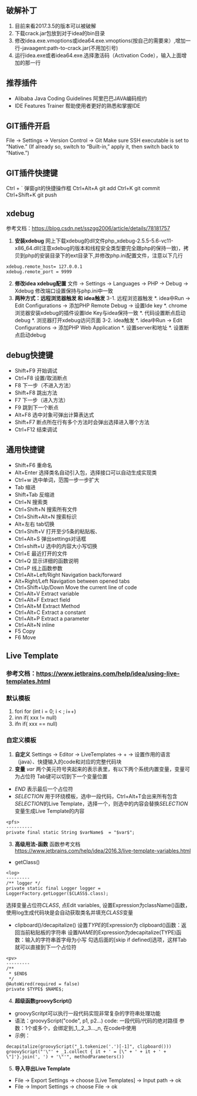 ## 破解补丁
1. 目前来看2017.3.5的版本可以被破解
2. 下载crack.jar包放到对于idea的bin目录
3. 修改idea.exe.vmoptions或idea64.exe.vmoptions(按自己的需要来）,增加一行-javaagent:path-to-crack.jar(不用加引号)
4. 运行idea.exe或者idea64.exe.选择激活码（Activation Code），输入上面增加的那一行

## **推荐插件**
* Alibaba Java Coding Guidelines 阿里巴巴JAVA编码规约
* IDE Features Trainer 帮助使用者更好的熟悉和掌握IDE

## **GIT插件开启**
File -> Settings -> Version Control -> Git
Make sure SSH executable is set to “Native.” (If already so, switch to “Built-in,” apply it, then switch back to “Native.”)

## **GIT插件快捷键**
Ctrl + `    弹窗git的快捷操作框
Ctrl+Alt+A  git add
Ctrl+K      git commit
Ctrl+Shift+K git push


## **xdebug**
参考文档：https://blog.csdn.net/sszgg2006/article/details/78181757
1. **安装xdebug**
网上下载xdebug的dll文件php_xdebug-2.5.5-5.6-vc11-x86_64.dll(注意xdebug的版本和线程安全类型要完全跟php的保持一致)，拷贝到php的安装目录下的ext目录下,并修改php.ini配置文件，注意以下几行
```
xdebug.remote_host= 127.0.0.1
xdebug.remote_port = 9999
```
2. **修改idea xdebug配置**
文件 -> Settings -> Languages -> PHP -> Debug -> Xdebug
修改端口设置保持与php.ini中一致
3. **两种方式：远程浏览器触发 和 idea触发**
3-1. 远程浏览器触发
*. idea中Run -> Edit Configurations -> 添加PHP Remote Debug -> 设置Ide key
*. chrome浏览器安装xdebug的插件设置Ide Key与idea保持一致
*. 代码设置断点启动debug
*. 浏览器打开xdebug访问页面
3-2. idea触发
*. idea中Run -> Edit Configurations -> 添加PHP Web Application
*. 设置server和地址
*. 设置断点启动debug

## **debug快捷键**
* Shift+F9  开始调试
* Ctrl+F8 设置/取消断点
* F8  下一步（不进入方法）
* Shift+F8 跳出方法
* F7  下一步（进入方法）
* F9  跳到下一个断点
* Alt+F8 选中对象可弹出计算表达式
* Shift+F7  断点所在行有多个方法时会弹出选择进入哪个方法
* Ctrl+F12 结束调试

## **通用快捷键**
* Shift+F6  重命名
* Alt+Enter 选择类名自动引入包，选择接口可以自动生成实现类
* Ctrl+w 选中单词，范围一步一步扩大
* Tab 缩进
* Shift+Tab 反缩进
* Ctrl+N 搜索类
* Ctrl+Shift+N  搜索所有文件
* Ctrl+Shift+Alt+N 搜索标识
* Alt+左右  tab切换
* Ctrl+Shift+V 打开至少5条的粘贴板、
* Ctrl+Alt+S 弹出settings对话框
* Ctrl+shift+U 选中的内容大小写切换
* Ctrl+E 最近打开的文件
* Ctrl+Q 显示详细的函数说明
* Ctrl+P 线上函数参数
* Ctrl+Alt+Left/Right Navigation back/forward
* Alt+Right/Left Navigation between opened tabs
* Ctrl+Shift+Up/Down Move the current line of code
* Ctrl+Alt+V Extract variable
* Ctrl+Alt+F Extract field
* Ctrl+Alt+M Extract Method
* Ctrl+Alt+C Extract a constant
* Ctrl+Alt+P Extract a parameter
* Ctrl+Alt+N inline
* F5 Copy
* F6 Move

## **Live Template**
### 参考文档：https://www.jetbrains.com/help/idea/using-live-templates.html
### 默认模板
1. fori   for (int i = 0; i < ; i++)
2. inn    if( xxx != null)
3. ifn    if( xxx == null)
### 自定义模板
1. **自定义**
Settings -> Editor -> LiveTemplates -> +  -> 设置作用的语言（java）、快捷输入的code和对应的完整代码块
2. **变量**
$var$ 两个美元符号夹起来的表示表里，有以下两个系统内置变量，变量可为占位符
Tab键可以切到下一个变量位置
* $END$ 表示最后一个占位符
* $SELECTION$ 用于环绕模板，选中一段代码，Ctrl+Alt+T会出来所有包含$SELECTION$的Live Template，选择一个，则选中的内容会替换$SELECTION$变量生成Live Template的内容
```
<pfs>
----------
private final static String $varName$  = "$var$";
```
3. **高级用法-函数**
函数参考文档 https://www.jetbrains.com/help/idea/2016.3/live-template-variables.html

* getClass()
```
<log>
---------
/** logger */
private static final Logger logger = LoggerFactory.getLogger($CLASS$.class);
```
选择变量占位符$CLASS$, 点Edit variables, 设置Expression为className()函数，使用log生成代码块是会自动获取类名并填充$CLASS$变量

* clipboard()/decapitalize()
设置$TYPE$的Expression为 clipboard()函数：返回当前粘贴板的字符串
设置$NAME$的Expression为decapitalize(TYPE)函数：输入的字符串首字母为小写
勾选后面的[skip if defined]选项，这样Tab就可以直接到下一个占位符

```
<pv>
---------
/**
 * $END$
 */
@AutoWired(required = false)
private $TYPE$ $NAME$;
```
4. **超级函数groovyScript()**

* groovyScritpt可以执行一段代码实现非常复杂的字符串处理功能
* 语法：groovyScript("code", p1, p2...)
  code: 一段代码/代码的绝对路径
  参数：1个或多个，会绑定到_1,_2,_3..._n, 在code中使用
* 示例：

```
decapitalize(groovyScript("_1.tokenize('.')[-1]", clipboard()))
groovyScript("'\"' + _1.collect { it + ' = [\" + ' + it + ' + \"]'}.join(', ') + '\"'", methodParameters())
```
5. **导入导出Live Template**

* File -> Export Settings -> choose [Live Templates] -> Input path -> ok
* File -> Import Settings -> choose File -> ok

